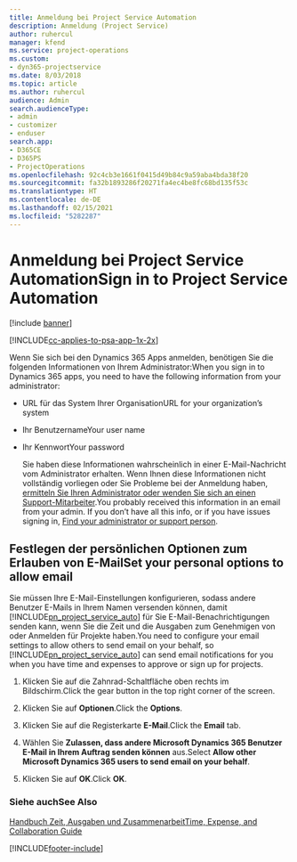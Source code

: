 ```yaml
---
title: Anmeldung bei Project Service Automation
description: Anmeldung (Project Service)
author: ruhercul
manager: kfend
ms.service: project-operations
ms.custom:
- dyn365-projectservice
ms.date: 8/03/2018
ms.topic: article
ms.author: ruhercul
audience: Admin
search.audienceType:
- admin
- customizer
- enduser
search.app:
- D365CE
- D365PS
- ProjectOperations
ms.openlocfilehash: 92c4cb3e1661f0415d49b84c9a59aba4bda38f20
ms.sourcegitcommit: fa32b1893286f20271fa4ec4be8fc68bd135f53c
ms.translationtype: HT
ms.contentlocale: de-DE
ms.lasthandoff: 02/15/2021
ms.locfileid: "5282287"
---
```

# <a name="sign-in-to-project-service-automation"></a><span data-ttu-id="25134-103">Anmeldung bei Project Service Automation</span><span class="sxs-lookup"><span data-stu-id="25134-103">Sign in to Project Service Automation</span></span>

[!include [banner](../includes/psa-now-project-operations.md)]

[!INCLUDE[cc-applies-to-psa-app-1x-2x](../includes/cc-applies-to-psa-app-1x-2x.md)]

<span data-ttu-id="25134-104">Wenn Sie sich bei den  Dynamics 365 Apps anmelden, benötigen Sie die folgenden Informationen von Ihrem Administrator:</span><span class="sxs-lookup"><span data-stu-id="25134-104">When you sign in to Dynamics 365 apps, you need to have the following information from your administrator:</span></span>  
  
- <span data-ttu-id="25134-105">URL für das System Ihrer Organisation</span><span class="sxs-lookup"><span data-stu-id="25134-105">URL for your organization’s system</span></span>  
  
- <span data-ttu-id="25134-106">Ihr Benutzername</span><span class="sxs-lookup"><span data-stu-id="25134-106">Your user name</span></span>  
  
- <span data-ttu-id="25134-107">Ihr Kennwort</span><span class="sxs-lookup"><span data-stu-id="25134-107">Your password</span></span>  
  
  <span data-ttu-id="25134-108">Sie haben diese Informationen wahrscheinlich in einer E-Mail-Nachricht vom Administrator erhalten. Wenn Ihnen diese Informationen nicht vollständig vorliegen oder Sie Probleme bei der Anmeldung haben, [ermitteln Sie Ihren Administrator oder wenden Sie sich an einen Support-Mitarbeiter](https://docs.microsoft.com/dynamics365/customerengagement/on-premises/basics/find-administrator-support).</span><span class="sxs-lookup"><span data-stu-id="25134-108">You probably received this information in an email from your admin. If you don’t have all this info, or if you have issues signing in, [Find your administrator or support person](https://docs.microsoft.com/dynamics365/customerengagement/on-premises/basics/find-administrator-support).</span></span>  
  
## <a name="set-your-personal-options-to-allow-email"></a><span data-ttu-id="25134-109">Festlegen der persönlichen Optionen zum Erlauben von E-Mail</span><span class="sxs-lookup"><span data-stu-id="25134-109">Set your personal options to allow email</span></span>  
 <span data-ttu-id="25134-110">Sie müssen Ihre E-Mail-Einstellungen konfigurieren, sodass andere Benutzer E-Mails in Ihrem Namen versenden können, damit [!INCLUDE[pn_project_service_auto](../includes/pn-project-service-auto.md)] für Sie E-Mail-Benachrichtigungen senden kann, wenn Sie die Zeit und die Ausgaben zum Genehmigen von oder Anmelden für Projekte haben.</span><span class="sxs-lookup"><span data-stu-id="25134-110">You need to configure your email settings to allow others to send email on your behalf, so [!INCLUDE[pn_project_service_auto](../includes/pn-project-service-auto.md)] can send email notifications for you when you have time and expenses to approve or sign up for projects.</span></span>  
  
1.  <span data-ttu-id="25134-111">Klicken Sie auf die Zahnrad-Schaltfläche oben rechts im Bildschirm.</span><span class="sxs-lookup"><span data-stu-id="25134-111">Click the gear button in the top right corner of the screen.</span></span>  
  
2.  <span data-ttu-id="25134-112">Klicken Sie auf **Optionen**.</span><span class="sxs-lookup"><span data-stu-id="25134-112">Click the **Options**.</span></span>  
  
3.  <span data-ttu-id="25134-113">Klicken Sie auf die Registerkarte **E-Mail**.</span><span class="sxs-lookup"><span data-stu-id="25134-113">Click the **Email** tab.</span></span>  
  
4.  <span data-ttu-id="25134-114">Wählen Sie **Zulassen, dass andere Microsoft Dynamics 365 Benutzer E-Mail in Ihrem Auftrag senden können** aus.</span><span class="sxs-lookup"><span data-stu-id="25134-114">Select **Allow other Microsoft Dynamics 365 users to send email on your behalf**.</span></span>  
  
5.  <span data-ttu-id="25134-115">Klicken Sie auf **OK**.</span><span class="sxs-lookup"><span data-stu-id="25134-115">Click **OK**.</span></span>  
  
### <a name="see-also"></a><span data-ttu-id="25134-116">Siehe auch</span><span class="sxs-lookup"><span data-stu-id="25134-116">See Also</span></span>  
 [<span data-ttu-id="25134-117">Handbuch Zeit, Ausgaben und Zusammenarbeit</span><span class="sxs-lookup"><span data-stu-id="25134-117">Time, Expense, and Collaboration Guide</span></span>](../psa/time-expense-collaboration-guide.md)


[!INCLUDE[footer-include](../includes/footer-banner.md)]